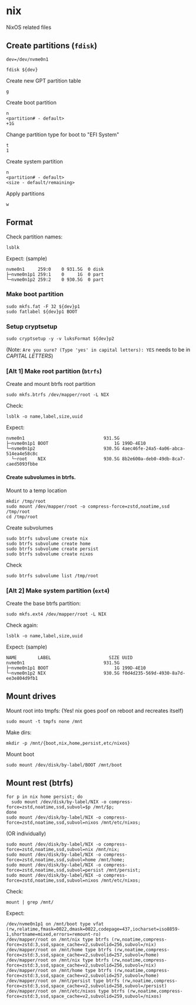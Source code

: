 # nix
NixOS related files

## Create partitions (`fdisk`)
```
dev=/dev/nvme0n1
```
```
fdisk ${dev}
```

Create new GPT partition table
```
g
```

Create boot partition
```
n
<partition# - default>
+1G
```

Change partition type for boot to "EFI System"
```
t
1
```

Create system partition
```
n
<partition# - default>
<size - default/remaining>
```

Apply partitions
```
w
```

## Format

Check partition names:
```
lsblk
```

Expect: (sample)
```
nvme0n1     259:0    0 931.5G  0 disk 
├─nvme0n1p1 259:1    0     1G  0 part 
└─nvme0n1p2 259:2    0 930.5G  0 part 
```

### Make boot partition
```
sudo mkfs.fat -F 32 ${dev}p1
sudo fatlabel ${dev}p1 BOOT
```

### Setup cryptsetup

```
sudo cryptsetup -y -v luksFormat ${dev}p2
```
(Note: `Are you sure? (Type 'yes' in capital letters): YES` needs to be in *CAPITAL LETTERS*)


### [Alt 1] Make root partition (`btrfs`)
Create and mount btrfs root partition
```
sudo mkfs.btrfs /dev/mapper/root -L NIX
```

Check:
```
lsblk -o name,label,size,uuid
```
Expect:
```
nvme0n1                              931.5G 
├─nvme0n1p1 BOOT                         1G 199D-4E10
└─nvme0n1p2                          930.5G 4aec46fe-24a5-4a06-abca-514ea4e58c8c
  └─root    NIX                      930.5G 8b2e600a-deb0-49db-8ca7-caed5093fbbe
```

#### Create subvolumes in btrfs.
Mount to a temp location
```
mkdir /tmp/root
sudo mount /dev/mapper/root -o compress-force=zstd,noatime,ssd /tmp/root
cd /tmp/root
```

Create subvolumes
```
sudo btrfs subvolume create nix
sudo btrfs subvolume create home
sudo btrfs subvolume create persist
sudo btrfs subvolume create nixos
```

Check
```
sudo btrfs subvolume list /tmp/root
```

### [Alt 2] Make system partition (`ext4`)
Create the base btrfs partition:
```
sudo mkfs.ext4 /dev/mapper/root -L NIX
```

Check again:
```
lsblk -o name,label,size,uuid
```

Expect: (sample)
```
NAME        LABEL                      SIZE UUID
nvme0n1                              931.5G 
├─nvme0n1p1 BOOT                         1G 199D-4E10
└─nvme0n1p2 NIX                      930.5G f0d4d235-569d-4930-8a7d-ee3e804d9fb1
```


## Mount drives
Mount root into tmpfs: (Yes! nix goes poof on reboot and recreates itself)
```
sudo mount -t tmpfs none /mnt
```
Make dirs:
```
mkdir -p /mnt/{boot,nix,home,persist,etc/nixos}
```


Mount boot
```
sudo mount /dev/disk/by-label/BOOT /mnt/boot
```

## Mount rest (btrfs)
```
for p in nix home persist; do
  sudo mount /dev/disk/by-label/NIX -o compress-force=zstd,noatime,ssd,subvol=$p /mnt/$p;
done
sudo mount /dev/disk/by-label/NIX -o compress-force=zstd,noatime,ssd,subvol=nixos /mnt/etc/nixos;
```

(OR individually)
```
sudo mount /dev/disk/by-label/NIX -o compress-force=zstd,noatime,ssd,subvol=nix /mnt/nix;
sudo mount /dev/disk/by-label/NIX -o compress-force=zstd,noatime,ssd,subvol=home /mnt/home;
sudo mount /dev/disk/by-label/NIX -o compress-force=zstd,noatime,ssd,subvol=persist /mnt/persist;
sudo mount /dev/disk/by-label/NIX -o compress-force=zstd,noatime,ssd,subvol=nixos /mnt/etc/nixos;
```

Check:
```
mount | grep /mnt/
```
Expect:
```
/dev/nvme0n1p1 on /mnt/boot type vfat (rw,relatime,fmask=0022,dmask=0022,codepage=437,iocharset=iso8859-1,shortname=mixed,errors=remount-ro)
/dev/mapper/root on /mnt/nix type btrfs (rw,noatime,compress-force=zstd:3,ssd,space_cache=v2,subvolid=256,subvol=/nix)
/dev/mapper/root on /mnt/home type btrfs (rw,noatime,compress-force=zstd:3,ssd,space_cache=v2,subvolid=257,subvol=/home)
/dev/mapper/root on /mnt/nix type btrfs (rw,noatime,compress-force=zstd:3,ssd,space_cache=v2,subvolid=256,subvol=/nix)
/dev/mapper/root on /mnt/home type btrfs (rw,noatime,compress-force=zstd:3,ssd,space_cache=v2,subvolid=257,subvol=/home)
/dev/mapper/root on /mnt/persist type btrfs (rw,noatime,compress-force=zstd:3,ssd,space_cache=v2,subvolid=258,subvol=/persist)
/dev/mapper/root on /mnt/etc/nixos type btrfs (rw,noatime,compress-force=zstd:3,ssd,space_cache=v2,subvolid=259,subvol=/nixos)
```

